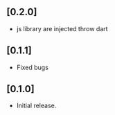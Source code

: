 ## [0.2.0]
* js library are injected throw dart

## [0.1.1]
* Fixed bugs

## [0.1.0]

* Initial release.
